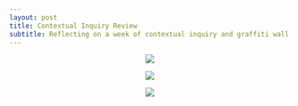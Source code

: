 ```yaml
---
layout: post
title: Contextual Inquiry Review
subtitle: Reflecting on a week of contextual inquiry and graffiti wall analysis
---
```


<p align="center">
 <img src="https://image.ibb.co/gH8PEK/setup.jpg">
</p>

<p align="center">
 <img src="https://image.ibb.co/bMXHZK/poster.jpg">
</p>

<p align="center">
 <img src="https://image.ibb.co/iwqh1z/diagram.jpg">
</p>

